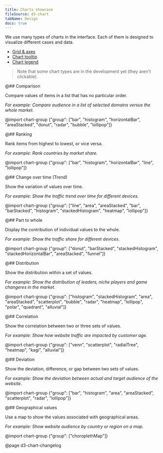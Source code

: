 ```yaml
---
title: Charts showcase
fileSource: d3-chart
tabName: Design
docs: true
---
```


We use many types of charts in the interface. Each of them is designed to visualize different cases and data.

- [Grid & axes](/data-display/d3-chart/#grid_and_axes)
- [Chart tooltip](/data-display/d3-chart/#tooltip)
- [Chart legend](/data-display/chart-legend/)

> Note that some chart types are in the development yet (they aren't clickable).

@## Comparison

Compare values of items in a list that has no particular order.

_For example: Compare audience in a list of selected domains versus the whole market._

@import chart-group {"group": ["bar", "histogram", "horizontalBar", "areaStacked", "donut", "radar", "bubble", "lollipop"]}

@## Ranking

Rank items from highest to lowest, or vice versa.

_For example: Rank countries by market share._

@import chart-group {"group": ["bar", "histogram", "horizontalBar", "line", "lollipop"]}

@## Change over time (Trend)

Show the variation of values over time.

_For example: Show the traffic trend over time for different devices._

@import chart-group {"group": ["line", "area", "areaStacked", "bar", "barStacked", "histogram", "stackedHistogram", "heatmap", "lollipop"]}

@## Part to whole

Display the contribution of individual values to the whole.

_For example: Show the traffic share for different devices._

@import chart-group {"group": ["donut", "barStacked", "stackedHistogram", "stackedHorizontalBar", "areaStacked", "funnel"]}

@## Distribution

Show the distribution within a set of values.

_For example: Show the distribution of leaders, niche players and game changeres in the market._

@import chart-group {"group": ["histogram", "stackedHistogram", "area", "areaStacked", "scatterplot", "bubble", "radar", "heatmap", "lollipop", "polar", "quadrant", "alluvial"]}

@## Correlation

Show the correlation between two or three sets of values.

_For example: Show how website traffic are impacted by customer age._

@import chart-group {"group": ["venn", "scatterplot", "radialTree", "heatmap", "kagi", "alluvial"]}

@## Deviation

Show the deviation, difference, or gap between two sets of values.

_For example: Show the deviation between actual and target audience of the website._

@import chart-group {"group": ["bar", "histogram", "area", "areaStacked", "scatterplot", "radar", "lollipop"]}

@## Geographical values

Use a map to show the values associated with geographical areas.

_For example: Show website audience by country or region on a map._

@import chart-group {"group": ["choroplethMap"]}

@page d3-chart-changelog
